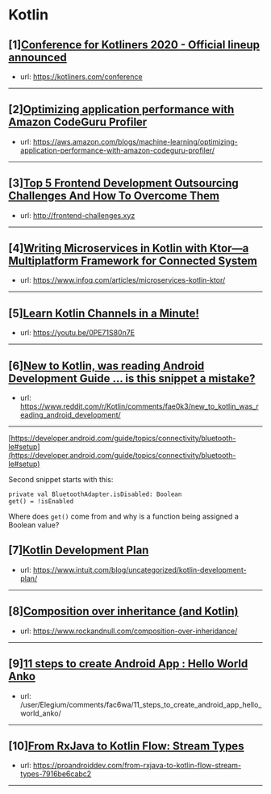 # Kotlin
## [1][Conference for Kotliners 2020 - Official lineup announced](https://www.reddit.com/r/Kotlin/comments/fartgg/conference_for_kotliners_2020_official_lineup/)
- url: https://kotliners.com/conference
---

## [2][Optimizing application performance with Amazon CodeGuru Profiler](https://www.reddit.com/r/Kotlin/comments/far74h/optimizing_application_performance_with_amazon/)
- url: https://aws.amazon.com/blogs/machine-learning/optimizing-application-performance-with-amazon-codeguru-profiler/
---

## [3][Top 5 Frontend Development Outsourcing Challenges And How To Overcome Them](https://www.reddit.com/r/Kotlin/comments/fatalw/top_5_frontend_development_outsourcing_challenges/)
- url: http://frontend-challenges.xyz
---

## [4][Writing Microservices in Kotlin with Ktor—a Multiplatform Framework for Connected System](https://www.reddit.com/r/Kotlin/comments/fa8zti/writing_microservices_in_kotlin_with_ktora/)
- url: https://www.infoq.com/articles/microservices-kotlin-ktor/
---

## [5][Learn Kotlin Channels in a Minute!](https://www.reddit.com/r/Kotlin/comments/faq0nf/learn_kotlin_channels_in_a_minute/)
- url: https://youtu.be/0PE71S80n7E
---

## [6][New to Kotlin, was reading Android Development Guide ... is this snippet a mistake?](https://www.reddit.com/r/Kotlin/comments/fae0k3/new_to_kotlin_was_reading_android_development/)
- url: https://www.reddit.com/r/Kotlin/comments/fae0k3/new_to_kotlin_was_reading_android_development/
---
[https://developer.android.com/guide/topics/connectivity/bluetooth-le#setup](https://developer.android.com/guide/topics/connectivity/bluetooth-le#setup)

Second snippet starts with this:

    private val BluetoothAdapter.isDisabled: Boolean
    get() = !isEnabled 

Where does `get()` come from and why is a function being assigned a Boolean value?
## [7][Kotlin Development Plan](https://www.reddit.com/r/Kotlin/comments/faccbt/kotlin_development_plan/)
- url: https://www.intuit.com/blog/uncategorized/kotlin-development-plan/
---

## [8][Composition over inheritance (and Kotlin)](https://www.reddit.com/r/Kotlin/comments/fa1v39/composition_over_inheritance_and_kotlin/)
- url: https://www.rockandnull.com/composition-over-inheridance/
---

## [9][11 steps to create Android App : Hello World Anko](https://www.reddit.com/r/Kotlin/comments/fac8yn/11_steps_to_create_android_app_hello_world_anko/)
- url: /user/Elegium/comments/fac6wa/11_steps_to_create_android_app_hello_world_anko/
---

## [10][From RxJava to Kotlin Flow: Stream Types](https://www.reddit.com/r/Kotlin/comments/f9r3nx/from_rxjava_to_kotlin_flow_stream_types/)
- url: https://proandroiddev.com/from-rxjava-to-kotlin-flow-stream-types-7916be6cabc2
---

